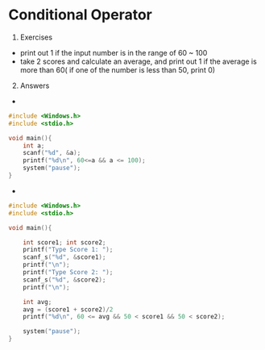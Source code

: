 # Conditional Operator

1. Exercises 
- print out 1 if the input number is in the range of 60 ~ 100
- take 2 scores and calculate an average, and print out 1  if the average is more than 60( if one of the number is less than 50, print 0)

2. Answers

- 

```c
#include <Windows.h>
#include <stdio.h>

void main(){
    int a;
    scanf("%d", &a);
    printf("%d\n", 60<=a && a <= 100);
    system("pause");
}
```

- 

```c
#include <Windows.h>
#include <stdio.h>

void main(){

    int score1; int score2;
    printf("Type Score 1: ");
    scanf_s("%d", &score1);
    printf("\n"); 
    printf("Type Score 2: ");
    scanf_s("%d", &score2);
    printf("\n");

    int avg;
    avg = (score1 + score2)/2
    printf("%d\n", 60 <= avg && 50 < score1 && 50 < score2);

    system("pause");
}
```
